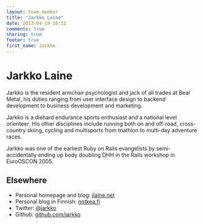 ```yaml
---
layout: team_member
title: "Jarkko Laine"
date: 2013-04-19 16:11
comments: true
sharing: true
footer: true
first_name: Jarkko
---
```


# Jarkko Laine

Jarkko is the resident armchair psychologist and jack of all trades at Bear Metal, his duties ranging from user interface design to backend development to business development and marketing.

Jarkko is a diehard endurance sports enthusiast and a national level orienteer. His other disciplines include running both on and off-road, cross-country skiing, cycling and multisports from triathlon to multi-day adventure races.

Jarkko was one of the earliest Ruby on Rails evangelists by semi-accidentally ending up body doubling DHH in the Rails workshop in EuroOSCON 2005.

## Elsewhere

* Personal homepage and blog: [jlaine.net](http://jlaine.net)
* Personal blog in Finnish: [notkea.fi](http://notkea.fi)
* Twitter: [@jarkko](https://twitter.com/jarkko)
* Github: [github.com/jarkko](https://github.com/jarkko)